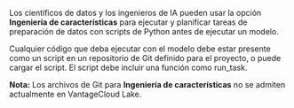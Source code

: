 Los científicos de datos y los ingenieros de IA pueden usar la opción **Ingeniería de características** para ejecutar y planificar tareas de preparación de datos con scripts de Python antes de ejecutar un modelo.

Cualquier código que deba ejecutar con el modelo debe estar presente como un script en un repositorio de Git definido para el proyecto, o puede cargar el script. El script debe incluir una función como run_task.

**Nota:** Los archivos de Git para **Ingeniería de características** no se admiten actualmente en VantageCloud Lake.

